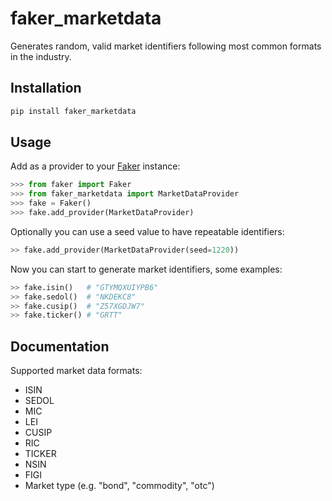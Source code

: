 # faker_marketdata
Generates random, valid market identifiers following most common formats in the industry.

## Installation

``` bash
pip install faker_marketdata
```

## Usage

Add as a provider to your [Faker](https://faker.readthedocs.io/en/master) instance:
``` python
>>> from faker import Faker
>>> from faker_marketdata import MarketDataProvider
>>> fake = Faker()
>>> fake.add_provider(MarketDataProvider)
```
Optionally you can use a seed value to have repeatable identifiers: 
``` python
>> fake.add_provider(MarketDataProvider(seed=1220))
```

Now you can start to generate market identifiers, some examples:
``` python
>> fake.isin()   # "GTYMQXUIYPB6"
>> fake.sedol()  # "NKDEKC8"
>> fake.cusip()  # "Z57XGDJW7"
>> fake.ticker() # "GRTT"
```

## Documentation
Supported market data formats:
* ISIN
* SEDOL
* MIC
* LEI
* CUSIP
* RIC
* TICKER
* NSIN
* FIGI
* Market type (e.g. "bond", "commodity", "otc")
